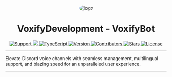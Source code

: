 <div align="center">
    <img style="border-radius:50%;" src="https://avatars.githubusercontent.com/u/155932207?s=220" alt="logo">
</div>
<div align="center">
    <h1>VoxifyDevelopment - VoxifyBot</h1>
    <a href="https://discord.gg/wUXQt9hb84">
        <img src="https://img.shields.io/discord/1193746466620055672.svg?colorB=Blue&logo=discord&label=Support+%26+Community&style=for-the-badge" alt="Support">
    </a>
    <a href="https://github.com/VoxifyDevelopment/VoxifyBot/issues">
        <img src="https://img.shields.io/github/issues/VoxifyDevelopment/VoxifyBot.svg?style=for-the-badge">
    </a>
    <a href="https://www.typescriptlang.org/">
        <img src="https://img.shields.io/badge/TypeScript-blue?style=for-the-badge&logo=typescript" alt="TypeScript">
    </a>
    <a href="https://github.com/your-username/your-repo/releases/tag/v1.0.0">
        <img src="https://img.shields.io/badge/Version-1.0.0-brightgreen?style=for-the-badge" alt="Version">
    </a>
    <a href="https://github.com/VoxifyDevelopment/VoxifyBot/graphs/contributors">
        <img src="https://img.shields.io/github/contributors/VoxifyDevelopment/VoxifyBot.svg?style=for-the-badge" alt="Contributors">
    </a>
    <a href="https://github.com/VoxifyDevelopment/VoxifyBot/stargazers">
        <img src="https://img.shields.io/github/stars/VoxifyDevelopment/VoxifyBot.svg?style=for-the-badge" alt="Stars">
    </a>
    <a href="https://opensource.org/licenses/GPL-3.0">
        <img src="https://img.shields.io/badge/License-GPL%203.0-blue.svg?style=for-the-badge" alt="License">
    </a>
</div>

---

Elevate Discord voice channels with seamless management, multilingual support, and blazing speed for
an unparalleled user experience.

---

